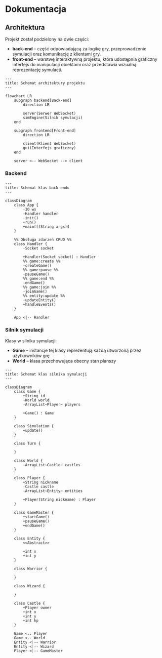 # Dokumentacja

## Architektura

Projekt został podzielony na dwie części:

- **back-end** – część odpowiadającą za logikę gry, przeprowadzenie symulacji oraz komunikację z klientami gry.
- **front-end** – warstwę interaktywną projektu, która udostępnia graficzny interfejs do manipulacji obiektami oraz przedstawia wizualną reprezentację symulacji.

```mermaid
---
title: Schemat architektury projektu
---

flowchart LR
    subgraph backend[Back-end]
        direction LR

        server(Serwer WebSocket)
        simEngine(Silnik symulacji)
    end

    subgraph frontend[Front-end]
        direction LR

        client(Klient WebSocket)
        gui(Interfejs graficzny)
    end

    server <-- WebSocket --> client
```

### Backend

```mermaid
---
title: Schemat klas back-endu
---

classDiagram
    class App {
        -IO ws
        -Handler handler
        -init()
        +run()
        +main([]String args)$
    }

    %% Obsługa zdarzeń CRUD %%
    class Handler {
        -Socket socket

        +Handler(Socket socket) : Handler
        %% game:create %%
        -createGame()
        %% game:pause %%
        -pauseGame()
        %% game:end %%
        -endGame()
        %% game:join %%
        -joinGame()
        %% entity:update %%
        -updateEntity()
        +handleEvents()
    }

    App <|-- Handler
```

### Silnik symulacji

Klasy w silniku symulacji:

- **Game** – instancje tej klasy reprezentują każdą utworzoną przez użytkowników grę
- **World** – klasa przechowująca obecny stan planszy

```mermaid
---
title: Schemat klas silnika symulacji
---

classDiagram
    class Game {
        +String id
        -World world
        -ArrayList~Player~ players

        +Game() : Game
    }

    class Simulation {
        +update()
    }

    class Turn {

    }

    class World {
        -ArrayList~Castle~ castles
    }

    class Player {
        +String nickname
        -Castle castle
        -ArrayList~Entity~ entities

        +Player(String nickname) : Player
    }

    class GameMaster {
        +startGame()
        +pauseGame()
        +endGame()
    }

    class Entity {
        <<Abstract>>

        +int x
        +int y
    }

    class Warrior {

    }

    class Wizard {

    }

    class Castle {
        +Player owner
        +int x
        +int y
        +int hp
    }

    Game <.. Player
    Game <.. World
    Entity <|-- Warrior
    Entity <|-- Wizard
    Player <|-- GameMaster
```
